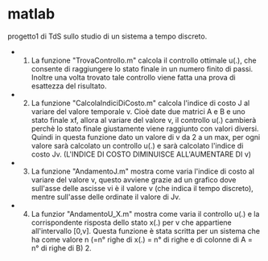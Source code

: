 # matlab
progetto1 di TdS sullo studio di un sistema a tempo discreto.

- 1. La  funzione "TrovaControllo.m" calcola il controllo ottimale u(.), che consente di raggiungere lo stato finale
in un numero finito di passi. Inoltre una volta trovato tale controllo viene fatta una prova di esattezza del risultato.

- 2. La funzione "CalcolaIndiciDiCosto.m" calcola l'indice di costo J al variare del valore temporale v. Cioè date due matrici
A e B e uno stato finale xf, allora al variare del valore v, il controllo u(.) cambierà perchè lo stato finale giustamente
viene raggiunto con valori diversi. Quindi in questa funzione dato un valore di v da 2 a un max, per ogni valore sarà calcolato
un controllo u(.) e sarà calcolato l'indice di costo Jv. (L'INDICE DI COSTO DIMINUISCE ALL'AUMENTARE DI v)

- 3. La funzione "AndamentoJ.m" mostra come varia l'indice di costo al variare del valore v, questo avviene grazie ad un grafico
dove sull'asse delle ascisse vi è il valore v (che indica il tempo discreto), mentre sull'asse delle ordinate il valore di Jv.

- 4. La funzior "AndamentoU_X.m" mostra come varia il controllo u(.) e la corrispondente risposta dello stato x(.) per v che
appartiene all'intervallo [0,v]. Questa funzione è stata scritta per un sistema che ha come valore n (=n° righe di x(.) = n°
di righe e di colonne di A = n° di righe di B) 2.
